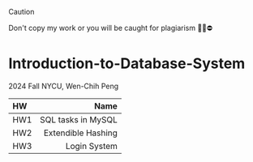 > [!CAUTION]
> Don't copy my work or you will be caught for plagiarism 🙅‍♂️⛔️
# Introduction-to-Database-System
2024 Fall NYCU, Wen-Chih Peng

| HW | Name|        
| :--- | ---: |
| HW1 | SQL tasks in MySQL |
| HW2 | Extendible Hashing |
| HW3 | Login System |

